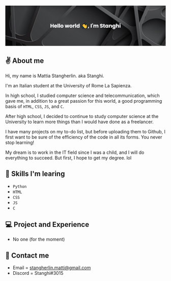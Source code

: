![Banner](https://github.com/Stanghi/Stanghi/blob/main/banner.png)

## ✌ About me
Hi, my name is Mattia Stangherlin. aka Stanghi.

I'm an Italian student at the University of Rome La Sapienza.

In high school, I studied computer science and telecommunication, which gave me, in addition to a great passion for this world, a good programming basis of `HTML`, `CSS`, `JS`, and `C`.

After high school, I decided to continue to study computer science at the University to learn more things than I would have done as a freelancer.

I have many projects on my to-do list, but before uploading them to Github, I first want to be sure of the efficiency of the code in all its forms.
You never stop learning!

My dream is to work in the IT field since I was a child, and I will do everything to succeed. 
But first, I hope to get my degree. lol

## 🌱 Skills I'm learing
- `Python`
- `HTML`
- `CSS`
- `JS`
- `C`

## 💻 Project and Experience
- No one (for the moment)

## 📧 Contact me
- Email = stangherlin.matti@gmail.com
- Discord = Stanghi#3015
